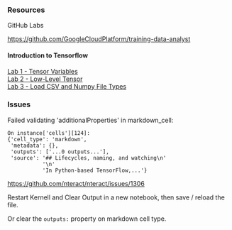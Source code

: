 
### Resources

GitHub Labs

https://github.com/GoogleCloudPlatform/training-data-analyst

#### Introduction to Tensorflow

[Lab 1 - Tensor Variables](./training-data-analyst/courses/machine_learning/deepdive2/introduction_to_tensorflow/labs/tensors-variables.ipynb)  
[Lab 2 - Low-Level Tensor](./training-data-analyst/courses/machine_learning/deepdive2/introduction_to_tensorflow/labs/write_low_level_code.ipynb)  
[Lab 3 - Load CSV and Numpy File Types](./training-data-analyst/courses/machine_learning/deepdive2/introduction_to_tensorflow/labs/load_diff_filedata.ipynb)  


### Issues

Failed validating 'additionalProperties' in markdown_cell:

    On instance['cells'][124]:
    {'cell_type': 'markdown',
     'metadata': {},
     'outputs': ['...0 outputs...'],
     'source': '## Lifecycles, naming, and watching\n'
               '\n'
               'In Python-based TensorFlow,...'}
               
https://github.com/nteract/nteract/issues/1306

Restart Kernell and Clear Output in a new notebook, then save / reload the file.

Or clear the `outputs:` property on markdown cell type. 